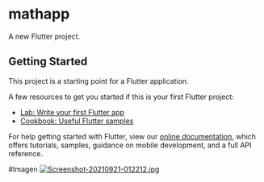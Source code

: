 # mathapp

A new Flutter project.


## Getting Started

This project is a starting point for a Flutter application.

A few resources to get you started if this is your first Flutter project:

- [Lab: Write your first Flutter app](https://flutter.dev/docs/get-started/codelab)
- [Cookbook: Useful Flutter samples](https://flutter.dev/docs/cookbook)

For help getting started with Flutter, view our
[online documentation](https://flutter.dev/docs), which offers tutorials,
samples, guidance on mobile development, and a full API reference.
 

#Imagen
[![Screenshot-20210921-012212.jpg](https://i.postimg.cc/dV3xs4sP/Screenshot-20210921-012212.jpg)](https://postimg.cc/FYtZGbkD)
